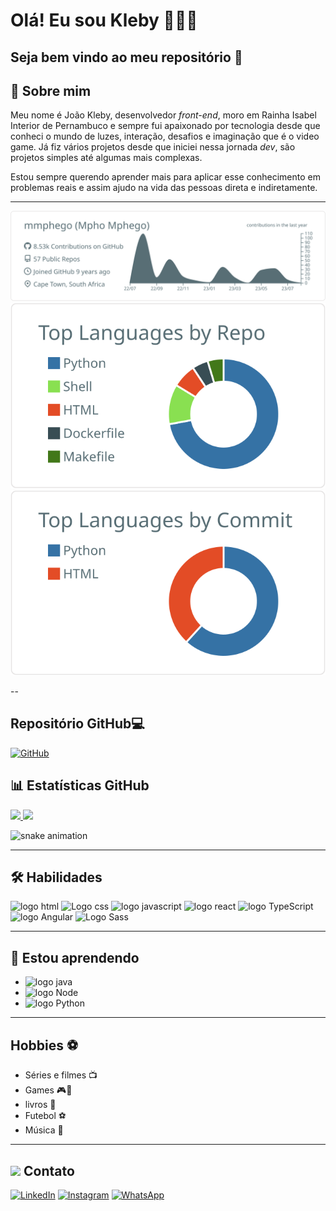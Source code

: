 # Olá! Eu sou Kleby 👨🏻‍💻

## Seja bem vindo ao meu repositório 👋

## 🚀 Sobre mim

Meu nome é João Kleby, desenvolvedor *front-end*, moro em Rainha Isabel Interior de Pernambuco e sempre fui apaixonado por tecnologia desde que conheci o mundo de luzes, interação, desafios e imaginação que é o video game. Já fiz vários projetos desde que iniciei nessa jornada *dev*, são projetos simples até algumas mais complexas.

Estou sempre querendo aprender mais para aplicar esse conhecimento em problemas reais e assim ajudo na vida das pessoas direta e indiretamente.

---
<p  align="center">
  <img src="https://raw.githubusercontent.com/Kleby/Kleby/master/profile-summary-card-output/default/0-profile-details.svg" alt="github stats"></br>
  <img src="https://raw.githubusercontent.com/Kleby/Kleby/master/profile-summary-card-output/default/1-repos-per-language.svg">
  <img src="https://raw.githubusercontent.com/Kleby/Kleby/master/profile-summary-card-output/default/2-most-commit-language.svg"></br></p>

--
## Repositório GitHub:computer:

 [![GitHub](https://img.shields.io/badge/GitHub-000?style=for-the-badge&logo=github&logoColor=fff "GitHub de João Kleby")](https://github.com/Kleby/)

##  :bar_chart: Estatísticas GitHub
<div><a href="https://github.com/Kleby"><img loading="lazy" height="180em" src="https://github-readme-stats.vercel.app/api/top-langs/?username=kleby&layout=compact&langs_count=7&theme=highcontrast"/> <img loading="github" height="180em" src="https://github-readme-stats.vercel.app/api?username=kleby&show_icons=true&theme=highcontrast&include_all_commits=true&count_private=true"/></a></div>

<!--[![Repo Card](https://github-readme-stats.vercel.app/api/pin/?username=Kleby&repo=angular_healty-recipes&bg_color=000&border_color=30A3DC&show_icons=true&icon_color=30A3DC&title_color=E94D5F&text_color=FFF theme)](https://github.com/Kleby/angular_healty-recipes) -->

![snake animation](https://github.com/Kleby/Kleby/blob/output/github-contribution-grid-snake2.svg)

---


## 🛠 Habilidades

<div>
	<img src="https://cdn.jsdelivr.net/gh/devicons/devicon/icons/html5/html5-original.svg" width="40" height="40" alt="logo html"title="Logo html"  /> <img src="https://cdn.jsdelivr.net/gh/devicons/devicon/icons/css3/css3-original.svg" width="40" height="40" alt="Logo css" title="Logo css" /> <img src="https://cdn.jsdelivr.net/gh/devicons/devicon/icons/javascript/javascript-original.svg" width="40" height="40" alt="logo javascript" title="logo javascript" /> <img src="https://cdn.jsdelivr.net/gh/devicons/devicon/icons/react/react-original.svg" width="40" height="40" alt="logo react" title="logo react" /> <img src="https://cdn.jsdelivr.net/gh/devicons/devicon/icons/typescript/typescript-original.svg" width="40" height="40" alt="logo TypeScript" title="logo TypeScript" /> <img src="https://cdn.jsdelivr.net/gh/devicons/devicon/icons/angularjs/angularjs-original.svg" width="40" height="40" alt="logo Angular" title="logo Angular" /> <img src="https://cdn.jsdelivr.net/gh/devicons/devicon/icons/sass/sass-original.svg" alt="Logo Sass" title=="Logo Sass" width="40" height="40" />         
</div>

---

## 🧠 Estou aprendendo

<ul>
    <li
        ><img src="https://cdn.jsdelivr.net/gh/devicons/devicon/icons/java/java-original.svg" width="40" height="40" alt="logo java"/>
    </li>
    <li>
        <img src="https://cdn.jsdelivr.net/gh/devicons/devicon/icons/nodejs/nodejs-original.svg" width="40" height="40" alt="logo Node" />
    </li>
    <li>
        <img loading="python" src="https://cdn.jsdelivr.net/gh/devicons/devicon/icons/python/python-original.svg" width="40" height="40" alt="logo Python" />
    </li>
</ul>  

---

## Hobbies  :soccer:

- Séries e filmes :tv: 
- Games :video_game::space_invader:
- livros :book:
- Futebol :soccer:
- Música :musical_note:

---

##  <img src="https://media.tenor.com/WHUtiaYJmI8AAAAC/contact-me-call-me.gif" width="60"/> Contato

[![LinkedIn](https://img.shields.io/badge/LinkedIn-%230077B5?style=for-the-badge&logo=linkedin&logoColor=fff "Linkedin de João Kleby")](https://www.linkedin.com/in/jkleby/)  [![Instagram](https://img.shields.io/badge/-Instagram-%23E4405F?style=for-the-badge&logo=instagram&logoColor=white  "Instagram de João Kleby")](https://www.instagram.com/klebyveiga/)  [![WhatsApp](https://img.shields.io/badge/WhatsApp-25D366?style=for-the-badge&logo=whatsapp&logoColor=white  "WhatsApp de João Kleby")](https://api.whatsapp.com/send/?phone=5554936181097&text&type=phone_number&app_absent=0)